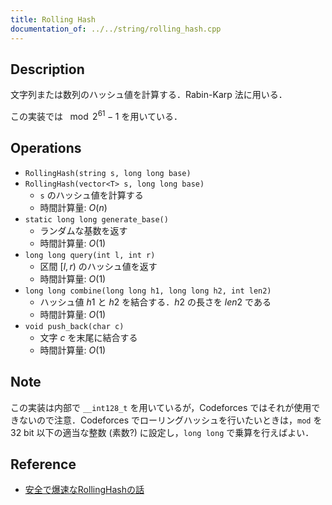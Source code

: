 ```yaml
---
title: Rolling Hash
documentation_of: ../../string/rolling_hash.cpp
---
```


## Description

文字列または数列のハッシュ値を計算する．Rabin-Karp 法に用いる．

この実装では $\mod 2^{61} - 1$ を用いている．

## Operations

- `RollingHash(string s, long long base)`
- `RollingHash(vector<T> s, long long base)`
    - `s` のハッシュ値を計算する
    - 時間計算量: $O(n)$
- `static long long generate_base()`
    - ランダムな基数を返す
    - 時間計算量: $O(1)$
- `long long query(int l, int r)`
    - 区間 $[l, r)$ のハッシュ値を返す
    - 時間計算量: $O(1)$
- `long long combine(long long h1, long long h2, int len2)`
    - ハッシュ値 $h1$ と $h2$ を結合する．$h2$ の長さを $len2$ である
    - 時間計算量: $O(1)$
- `void push_back(char c)`
    - 文字 $c$ を末尾に結合する
    - 時間計算量: $O(1)$

## Note

この実装は内部で `__int128_t` を用いているが，Codeforces ではそれが使用できないので注意．Codeforces でローリングハッシュを行いたいときは，`mod` を 32 bit 以下の適当な整数 (素数?) に設定し，`long long` で乗算を行えばよい．

## Reference

- [安全で爆速なRollingHashの話](https://qiita.com/keymoon/items/11fac5627672a6d6a9f6)